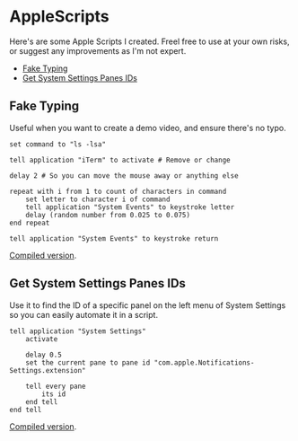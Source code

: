 # AppleScripts

Here's are some Apple Scripts I created. Freel free to use at your own risks, or suggest any improvements as I'm not expert.

- [Fake Typing](#fake-typing)
- [Get System Settings Panes IDs](#get-system-settings-panes-ids)

## Fake Typing

Useful when you want to create a demo video, and ensure there's no typo.

```applescript
set command to "ls -lsa"

tell application "iTerm" to activate # Remove or change

delay 2 # So you can move the mouse away or anything else

repeat with i from 1 to count of characters in command
	set letter to character i of command
	tell application "System Events" to keystroke letter
	delay (random number from 0.025 to 0.075)
end repeat

tell application "System Events" to keystroke return
```

[Compiled version](scripts/fake-typing.scpt).

## Get System Settings Panes IDs

Use it to find the ID of a specific panel on the left menu of System Settings so you can easily automate it in a script.

```applescript
tell application "System Settings"
    activate

    delay 0.5
    set the current pane to pane id "com.apple.Notifications-Settings.extension"

    tell every pane
        its id
    end tell
end tell
```

[Compiled version](scripts/get-system-settings-panes-ids.scpt).
